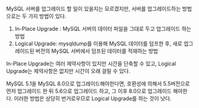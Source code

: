MySQL 서버를 업그레이드 할 일이 있을지는 모르겠지만, 서버를 업그레이드하는 방법으로는 두 가지 방법이 있다.
1. In-Place Upgrade : MySQL 서버의 데이터 파일을 그대로 두고 업그레이드 하는 방법
2. Logical Upgrade: mysqldump를 이용해 MySQL 데이터를 덤프한 후, 새로 업그레이드된 버전의 MySQL 서버에서 덤프된 데이터를 적재하는 방법

In-Place Upgrade는 여러 제약사항이 있지만 시간을 단축할 수 있고, Logical Upgrade는 제약사항은 없지만 시간이 오래 걸릴 수 있다.

MySQL 5.1을 MySQL 8.0으로 업그레이드해야한다면, 호환성에 의해서 5.5버전으로 먼저 업그레이드 한 뒤 5.6으로 업그레이드 하고, 그 이후 8.0으로 업그레이드 해야한다. 이러한 방법은 상당히 번거로우므로 Logical Upgrade를 하는 것이 낫다.